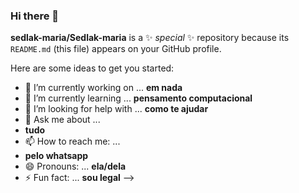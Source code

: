 ### Hi there 👋

**sedlak-maria/Sedlak-maria** is a ✨ _special_ ✨ repository because its `README.md` (this file) appears on your GitHub profile.

Here are some ideas to get you started:

- 🔭 I’m currently working on ...
  **em nada**
- 🌱 I’m currently learning ...
  **pensamento computacional**
- 🤔 I’m looking for help with ...
  **como te ajudar**
- 💬 Ask me about ...
- **tudo**
- 📫 How to reach me: ...
- **pelo whatsapp**
- 😄 Pronouns: ...
  **ela/dela**
- ⚡ Fun fact: ...
  **sou legal**
-->
